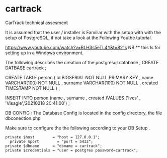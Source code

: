 # cartrack
CarTrack technical assesment

It is assumed that the user / installer is Familiar with the setup with with the setup of PostgreSQL, 
if not take a look at the Following Youtbe tutorial.

https://www.youtube.com/watch?v=BLH3s5eTL4Y&t=821s
NB **  this Is for setting up in a Windows environment.


The following  describes the creation of the postgresql database , 
CREATE DATBASE cartrack ;

CREATE TABLE person (
id BIGSERIAL NOT NULL PRIMARY KEY ,
 name VARCHAR(100) NOT NULL ,
 surname VARCHAR(100) NOT NULL ,
 created TIMESTAMP NOT NULL ) ;
 
 
 INSERT INTO person (name , surname , created )VALUES ('Ives' , 'Visagie','20210218 20:41:00') ; 
 
 
DB CONFIG :
 The Database Config is located  in the  config directory,  the file dbconection.php 
 
 Make sure to configure the  the following according to your DB Setup .
 
    private $host        = "host = 127.0.0.1";
	  private $port        = "port = 5432";
    private $dbname      = "dbname = cartrack";
    private $credentials = "user = postgres password=cartrack";

